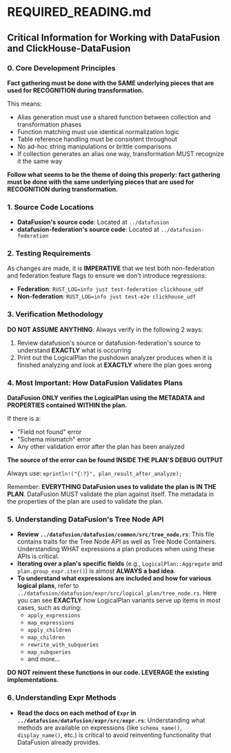 # REQUIRED_READING.md

## Critical Information for Working with DataFusion and ClickHouse-DataFusion

### 0. Core Development Principles

**Fact gathering must be done with the SAME underlying pieces that are used for RECOGNITION during transformation.**

This means:
- Alias generation must use a shared function between collection and transformation phases
- Function matching must use identical normalization logic
- Table reference handling must be consistent throughout
- No ad-hoc string manipulations or brittle comparisons
- If collection generates an alias one way, transformation MUST recognize it the same way

**Follow what seems to be the theme of doing this properly: fact gathering must be done with the same underlying pieces that are used for RECOGNITION during transformation.**

### 1. Source Code Locations
- **DataFusion's source code**: Located at `../datafusion`
- **datafusion-federation's source code**: Located at `../datafusion-federation`

### 2. Testing Requirements
As changes are made, it is **IMPERATIVE** that we test both non-federation and federation feature flags to ensure we don't introduce regressions:
- **Federation**: `RUST_LOG=info just test-federation clickhouse_udf`
- **Non-federation**: `RUST_LOG=info just test-e2e clickhouse_udf`

### 3. Verification Methodology
**DO NOT ASSUME ANYTHING**. Always verify in the following 2 ways:
1. Review datafusion's source or datafusion-federation's source to understand **EXACTLY** what is occurring
2. Print out the LogicalPlan the pushdown analyzer produces when it is finished analyzing and look at **EXACTLY** where the plan goes wrong

### 4. Most Important: How DataFusion Validates Plans

**DataFusion ONLY verifies the LogicalPlan using the METADATA and PROPERTIES contained WITHIN the plan.**

If there is a:
- "Field not found" error
- "Schema mismatch" error  
- Any other validation error after the plan has been analyzed

**The source of the error can be found INSIDE THE PLAN'S DEBUG OUTPUT**

Always use: `eprintln!("{:?}", plan_result_after_analyze);`

Remember: **EVERYTHING DataFusion uses to validate the plan is IN THE PLAN**. DataFusion MUST validate the plan against itself. The metadata in the properties of the plan are used to validate the plan.

### 5. Understanding DataFusion's Tree Node API

- **Review `../datafusion/datafusion/common/src/tree_node.rs`**: This file contains traits for the Tree Node API as well as Tree Node Containers. Understanding WHAT expressions a plan produces when using these APIs is critical.
- **Iterating over a plan's specific fields** (e.g., `LogicalPlan::Aggregate` and `plan.group_expr.iter()`) is almost **ALWAYS a bad idea**.
- **To understand what expressions are included and how for various logical plans**, refer to `../datafusion/datafusion/expr/src/logical_plan/tree_node.rs`. Here you can see **EXACTLY** how LogicalPlan variants serve up items in most cases, such as during:
  - `apply_expressions`
  - `map_expressions`
  - `apply_children`
  - `map_children`
  - `rewrite_with_subqueries`
  - `map_subqueries`
  - and more...

**DO NOT reinvent these functions in our code. LEVERAGE the existing implementations.**

### 6. Understanding Expr Methods

- **Read the docs on each method of `Expr` in `../datafusion/datafusion/expr/src/expr.rs`**: Understanding what methods are available on expressions (like `schema_name()`, `display_name()`, etc.) is critical to avoid reinventing functionality that DataFusion already provides.